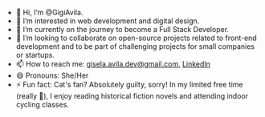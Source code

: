 - 👋 Hi, I’m @GigiAvila.
- 👀 I’m interested in web development and digital design.
- 🌱 I’m currently on the journey to become a Full Stack Developer.
- 💞️ I’m looking to collaborate on open-source projects related to front-end development and to be part of challenging projects for small companies or startups.
- 📫 How to reach me: [gisela.avila.dev@gmail.com](mailto:gisela.avila.dev@gmail.com), [LinkedIn](https://www.linkedin.com/in/gisela-avila/)
- 😄 Pronouns: She/Her
- ⚡ Fun fact: Cat's fan? Absolutely guilty, sorry! In my limited free time (really 🤣), I enjoy reading historical fiction novels and attending indoor cycling classes.
